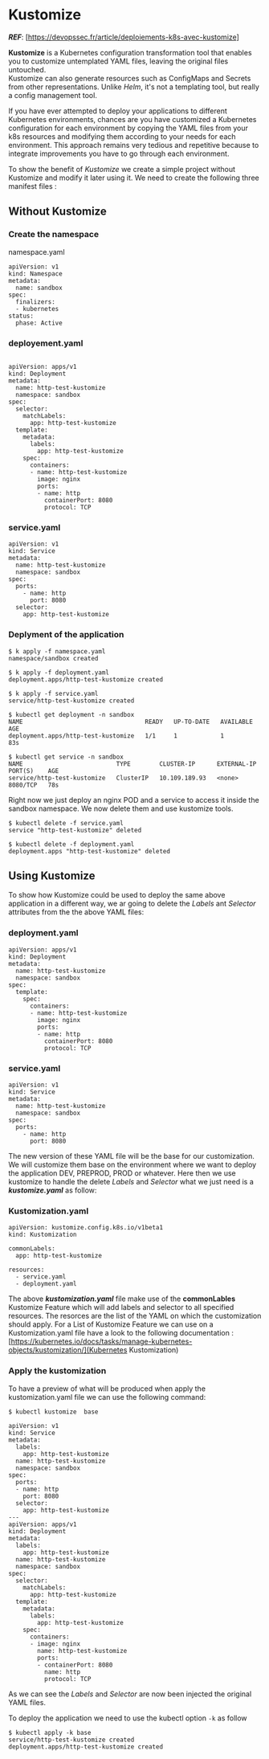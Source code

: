 # Kustomize

***REF***:  [https://devopssec.fr/article/deploiements-k8s-avec-kustomize]

**Kustomize** is a Kubernetes configuration transformation tool that enables you to customize untemplated YAML files, leaving the original files untouched.  
Kustomize can also generate resources such as ConfigMaps and Secrets from other representations.
Unlike *Helm*, it's not a templating tool, but really a config management tool.

If you have ever attempted to deploy your applications to different Kubernetes environments, 
chances are you have customized a Kubernetes configuration for each environment by copying 
the YAML files from your k8s resources and modifying them according to your needs for each environment.
This approach remains very tedious and repetitive because to integrate improvements you have to go through each environment.

To show the benefit of *Kustomize* we create a simple project without Kustomize and modify it later using it.
We need to create the following three manifest files :
  
##  Without Kustomize

### Create the namespace

namespace.yaml

```
apiVersion: v1
kind: Namespace
metadata:
  name: sandbox
spec:
  finalizers:
  - kubernetes
status:
  phase: Active
```
  
### deployement.yaml
```

apiVersion: apps/v1
kind: Deployment
metadata:
  name: http-test-kustomize
  namespace: sandbox
spec:
  selector:
    matchLabels:
      app: http-test-kustomize
  template:
    metadata:
      labels:
        app: http-test-kustomize
    spec:
      containers:
      - name: http-test-kustomize
        image: nginx
        ports:
        - name: http
          containerPort: 8080
          protocol: TCP
```
  
### service.yaml
```
apiVersion: v1
kind: Service
metadata:
  name: http-test-kustomize
  namespace: sandbox
spec:
  ports:
    - name: http
      port: 8080
  selector:
    app: http-test-kustomize
```

### Deplyment of the application
```
$ k apply -f namespace.yaml
namespace/sandbox created

$ k apply -f deployment.yaml
deployment.apps/http-test-kustomize created

$ k apply -f service.yaml
service/http-test-kustomize created

$ kubectl get deployment -n sandbox
NAME                                  READY   UP-TO-DATE   AVAILABLE   AGE
deployment.apps/http-test-kustomize   1/1     1            1           83s

$ kubectl get service -n sandbox
NAME                          TYPE        CLUSTER-IP      EXTERNAL-IP   PORT(S)    AGE
service/http-test-kustomize   ClusterIP   10.109.189.93   <none>        8080/TCP   78s

```

Right now we just deploy an nginx POD and a service to access it inside the sandbox namespace. 
We now delete them and use kustomize tools.
```
$ kubectl delete -f service.yaml
service "http-test-kustomize" deleted

$ kubectl delete -f deployment.yaml
deployment.apps "http-test-kustomize" deleted

```
## Using Kustomize

To show how Kustomize could be used to deploy the same above application in a different way, we ar going to delete  the *Labels* ant *Selector* attributes from the the above YAML files:
### deployment.yaml
```
apiVersion: apps/v1
kind: Deployment
metadata:
  name: http-test-kustomize
  namespace: sandbox
spec:
  template:
    spec:
      containers:
      - name: http-test-kustomize
        image: nginx
        ports:
        - name: http
          containerPort: 8080
          protocol: TCP
```
### service.yaml
```
apiVersion: v1
kind: Service
metadata:
  name: http-test-kustomize
  namespace: sandbox
spec:
  ports:
    - name: http
      port: 8080
```

The new version of these YAML file will be the base for our customization. We will customize them base on the environment where we want to deploy the application DEV, PREPROD, PROD or whatever.
Here then we use kustomize to handle the delete *Labels* and *Selector* what we just need is a ***kustomize.yaml*** as follow:

### Kustomization.yaml 
```
apiVersion: kustomize.config.k8s.io/v1beta1
kind: Kustomization

commonLabels:
  app: http-test-kustomize

resources:
  - service.yaml
  - deployment.yaml
```

The above ***kustomization.yaml*** file make use of the **commonLables** Kustomize Feature which will add labels and selector to all specified resources. 
The resorces are the list of the YAML on which the customization should apply.
For a List of Kustomize Feature we can use on a Kustomization.yaml file have a look to the following documentation :[https://kubernetes.io/docs/tasks/manage-kubernetes-objects/kustomization/](Kubernetes Kustomization)

### Apply the kustomization
To have a preview of what will be produced when apply the kustomization.yaml file we can use the following command:
```
$ kubectl kustomize  base

apiVersion: v1
kind: Service
metadata:
  labels:
    app: http-test-kustomize
  name: http-test-kustomize
  namespace: sandbox
spec:
  ports:
  - name: http
    port: 8080
  selector:
    app: http-test-kustomize
---
apiVersion: apps/v1
kind: Deployment
metadata:
  labels:
    app: http-test-kustomize
  name: http-test-kustomize
  namespace: sandbox
spec:
  selector:
    matchLabels:
      app: http-test-kustomize
  template:
    metadata:
      labels:
        app: http-test-kustomize
    spec:
      containers:
      - image: nginx
        name: http-test-kustomize
        ports:
        - containerPort: 8080
          name: http
          protocol: TCP
```
As we can see the *Labels* and *Selector* are now been injected the original YAML files.

To deploy the application we need to use the kubectl option ``-k`` as follow
```
$ kubectl apply -k base
service/http-test-kustomize created
deployment.apps/http-test-kustomize created
```
